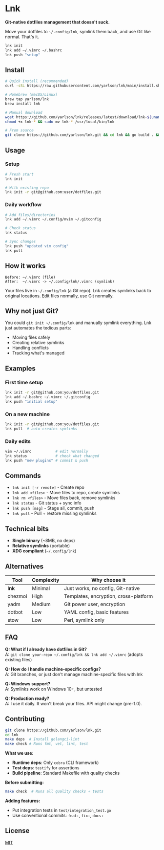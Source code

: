# Lnk

**Git-native dotfiles management that doesn't suck.**

Move your dotfiles to `~/.config/lnk`, symlink them back, and use Git like normal. That's it.

```bash
lnk init
lnk add ~/.vimrc ~/.bashrc
lnk push "setup"
```

## Install

```bash
# Quick install (recommended)
curl -sSL https://raw.githubusercontent.com/yarlson/lnk/main/install.sh | bash
```

```bash
# Homebrew (macOS/Linux)
brew tap yarlson/lnk
brew install lnk
```

```bash
# Manual download
wget https://github.com/yarlson/lnk/releases/latest/download/lnk-$(uname -s | tr '[:upper:]' '[:lower:]')-amd64
chmod +x lnk-* && sudo mv lnk-* /usr/local/bin/lnk
```

```bash
# From source
git clone https://github.com/yarlson/lnk.git && cd lnk && go build . && sudo mv lnk /usr/local/bin/
```

## Usage

### Setup

```bash
# Fresh start
lnk init

# With existing repo
lnk init -r git@github.com:user/dotfiles.git
```

### Daily workflow

```bash
# Add files/directories
lnk add ~/.vimrc ~/.config/nvim ~/.gitconfig

# Check status
lnk status

# Sync changes
lnk push "updated vim config"
lnk pull
```

## How it works

```
Before: ~/.vimrc (file)
After:  ~/.vimrc -> ~/.config/lnk/.vimrc (symlink)
```

Your files live in `~/.config/lnk` (a Git repo). Lnk creates symlinks back to original locations. Edit files normally, use Git normally.

## Why not just Git?

You could `git init ~/.config/lnk` and manually symlink everything. Lnk just automates the tedious parts:

- Moving files safely
- Creating relative symlinks
- Handling conflicts
- Tracking what's managed

## Examples

### First time setup

```bash
lnk init -r git@github.com:you/dotfiles.git
lnk add ~/.bashrc ~/.vimrc ~/.gitconfig
lnk push "initial setup"
```

### On a new machine

```bash
lnk init -r git@github.com:you/dotfiles.git
lnk pull  # auto-creates symlinks
```

### Daily edits

```bash
vim ~/.vimrc           # edit normally
lnk status             # check what changed
lnk push "new plugins" # commit & push
```

## Commands

- `lnk init [-r remote]` - Create repo
- `lnk add <files>` - Move files to repo, create symlinks
- `lnk rm <files>` - Move files back, remove symlinks
- `lnk status` - Git status + sync info
- `lnk push [msg]` - Stage all, commit, push
- `lnk pull` - Pull + restore missing symlinks

## Technical bits

- **Single binary** (~8MB, no deps)
- **Relative symlinks** (portable)
- **XDG compliant** (`~/.config/lnk`)

## Alternatives

| Tool    | Complexity | Why choose it                         |
| ------- | ---------- | ------------------------------------- |
| **lnk** | Minimal    | Just works, no config, Git-native     |
| chezmoi | High       | Templates, encryption, cross-platform |
| yadm    | Medium     | Git power user, encryption            |
| dotbot  | Low        | YAML config, basic features           |
| stow    | Low        | Perl, symlink only                    |

## FAQ

**Q: What if I already have dotfiles in Git?**  
A: `git clone your-repo ~/.config/lnk && lnk add ~/.vimrc` (adopts existing files)

**Q: How do I handle machine-specific configs?**  
A: Git branches, or just don't manage machine-specific files with lnk

**Q: Windows support?**  
A: Symlinks work on Windows 10+, but untested

**Q: Production ready?**  
A: I use it daily. It won't break your files. API might change (pre-1.0).

## Contributing

```bash
git clone https://github.com/yarlson/lnk.git
cd lnk
make deps  # Install golangci-lint
make check # Runs fmt, vet, lint, test
```

**What we use:**

- **Runtime deps**: Only `cobra` (CLI framework)
- **Test deps**: `testify` for assertions
- **Build pipeline**: Standard Makefile with quality checks

**Before submitting:**

```bash
make check  # Runs all quality checks + tests
```

**Adding features:**

- Put integration tests in `test/integration_test.go`
- Use conventional commits: `feat:`, `fix:`, `docs:`

## License

[MIT](LICENSE)
